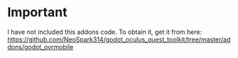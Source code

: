 # Important
I have not included this addons code. To obtain it, get it from here: https://github.com/NeoSpark314/godot_oculus_quest_toolkit/tree/master/addons/godot_ovrmobile
